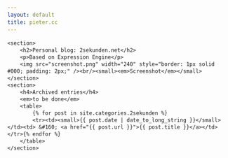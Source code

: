 ```yaml
---
layout: default
title: pieter.cc
---
```


<div id="content">

	<section>
		<h2>Personal blog: 2sekunden.net</h2>
		<p>Based on Expression Engine</p>
		<img src="screenshot.png" width="240" style="border: 1px solid #000; padding: 2px;" /><br/><small><em>Screenshot</em></small>
	</section>
	<section>
		<h4>Archived entries</h4>		
		<em>to be done</em>
		<table>
			{% for post in site.categories.2sekunden %}
			<tr><td><small>{{ post.date | date_to_long_string }}</small></td><td> &#160; <a href="{{ post.url }}">{{ post.title }}</a></td></tr>{% endfor %}
		</table>
	</section>
</div>
